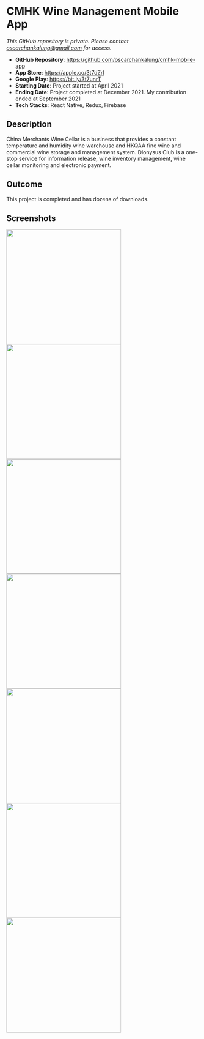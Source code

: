 # CMHK Wine Management Mobile App

_This GitHub repository is private. Please contact oscarchankalung@gmail.com for access._

- **GitHub Repository**: https://github.com/oscarchankalung/cmhk-mobile-app
- **App Store**: https://apple.co/3t7dZrl
- **Google Play**: https://bit.ly/3t7unrT
- **Starting Date**: Project started at April 2021
- **Ending Date**: Project completed at December 2021. My contribution ended at September 2021
- **Tech Stacks**: React Native, Redux, Firebase

## Description

China Merchants Wine Cellar is a business that provides a constant temperature and humidity wine warehouse and HKQAA fine wine and commercial wine storage and management system. Dionysus Club is a one-stop service for information release, wine inventory management, wine cellar monitoring and electronic payment.

## Outcome

This project is completed and has dozens of downloads.

## Screenshots

<img src='01-screenshot-home-1.webp' width='300' /> <img src='02-screenshot-home-2.webp' width='300' /> <img src='03-screenshot-inventory.webp' width='300' />
<img src='04-screenshot-monitor.webp' width='300' /> <img src='05-screenshot-transport.webp' width='300' /> <img src='06-screenshot-pick-up.webp' width='300' />
<img src='07-screenshot-rental.webp' width='300' />
